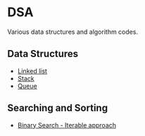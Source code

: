 # DSA
Various data structures and algorithm codes.

## Data Structures
- [Linked list](https://github.com/vashudevdhama/DSA/blob/master/LinkedList/linkedList.py)
- [Stack](https://github.com/vashudevdhama/DSA/blob/master/Stack/stack_using_linkedList.py)
- [Queue](https://github.com/vashudevdhama/DSA/blob/master/Queue/queue_using_list.py)

## Searching and Sorting
- [Binary Search - Iterable approach](https://github.com/vashudevdhama/DSA/blob/master/Searching_and_Sorting/binary_search_iterable_approach.py)

